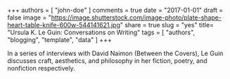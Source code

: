 +++
authors = [ "john-doe" ]
comments = true
date = "2017-01-01"
draft = false
image = "https://image.shutterstock.com/image-photo/plate-shape-heart-table-knife-600w-544141621.jpg"
share = true
slug = "yes"
title= "Ursula K. Le Guin: Conversations on Writing"
tags = [ "authors", "blogging", "template", "data" ]
+++

In a series of interviews with David Naimon (Between the Covers), Le Guin
discusses craft, aesthetics, and philosophy in her fiction, poetry, and
nonfiction respectively.